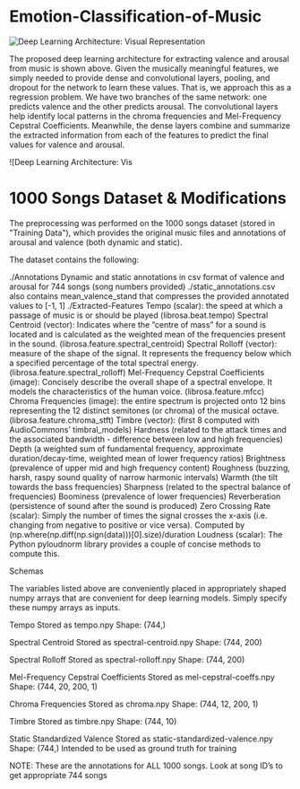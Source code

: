 # Emotion-Classification-of-Music

![Deep Learning Architecture: Visual Representation](https://github.com/vivekr123/Emotion-Classification-of-Music/master/neural-net-architecture-color.png)

The proposed deep learning architecture for extracting valence and arousal from music is shown above. Given the musically meaningful features, we simply needed to provide dense and convolutional layers, pooling, and dropout for the network to learn these values. That is, we approach this as a regression problem. We have two branches of the same network: one predicts valence and the other predicts arousal. The convolutional layers help identify local patterns in the chroma frequencies and Mel-Frequency Cepstral Coefficients. Meanwhile, the dense layers combine and summarize the extracted information from each of the features to predict the final values for valence and arousal.

![Deep Learning Architecture: Vis

# 1000 Songs Dataset & Modifications

The preprocessing was performed on the 1000 songs dataset (stored in "Training Data"), which provides the original music files and annotations of arousal and valence (both dynamic and static).

The dataset contains the following:

  ./Annotations
  Dynamic and static annotations in csv format of valence and arousal for 744 songs (song numbers provided)
  ./static_annotations.csv also contains mean_valence_stand that compresses the provided annotated values to [-1, 1]
  ./Extracted-Features
  Tempo (scalar): the speed at which a passage of music is or should be played (librosa.beat.tempo)
  Spectral Centroid (vector): Indicates where the ”centre of mass” for a sound is located and is calculated as the weighted mean of the frequencies present in the sound. (librosa.feature.spectral_centroid)
  Spectral Rolloff (vector): measure of the shape of the signal. It represents the frequency below which a specified percentage of the total spectral energy. (librosa.feature.spectral_rolloff)
  Mel-Frequency Cepstral Coefficients (image): Concisely describe the overall shape of a spectral envelope. It models the characteristics of the human voice. (librosa.feature.mfcc)
  Chroma Frequencies (image):  the entire spectrum is projected onto 12 bins representing the 12 distinct semitones (or chroma) of the musical octave. (librosa.feature.chroma_stft)
  Timbre (vector): (first 8 computed with AudioCommons’ timbral_models)
  Hardness (related to the attack times and the associated bandwidth - difference between low and high frequencies)
  Depth (a weighted sum of fundamental frequency, approximate duration/decay-time, weighted mean of lower frequency ratios)
  Brightness (prevalence of upper mid and high frequency content)
  Roughness (buzzing,  harsh,  raspy  sound  quality  of  narrow  harmonic  intervals)
  Warmth (the tilt towards the bass frequencies)
  Sharpness (related  to  the  spectral  balance of frequencies)
  Boominess (prevalence of lower frequencies)
  Reverberation (persistence of sound after the sound is produced)
  Zero Crossing Rate (scalar): Simply the number of times the signal crosses the x-axis (i.e. changing from negative to positive or vice versa). Computed by (np.where(np.diff(np.sign(data)))[0].size)/duration
  Loudness (scalar): The Python pyloudnorm library provides a couple of concise methods to compute this.

Schemas

The variables listed above are conveniently placed in appropriately shaped numpy arrays that are convenient for deep learning models. Simply specify these numpy arrays as inputs.

Tempo
Stored as tempo.npy
Shape: (744,)

Spectral Centroid
Stored as spectral-centroid.npy
Shape: (744, 200)

Spectral Rolloff
Stored as spectral-rolloff.npy
Shape: (744, 200)

Mel-Frequency Cepstral Coefficients
Stored as mel-cepstral-coeffs.npy
Shape: (744, 20, 200, 1)

Chroma Frequencies
Stored as chroma.npy
Shape: (744, 12, 200, 1)

Timbre
Stored as timbre.npy
Shape: (744, 10)

Static Standardized Valence
Stored as static-standardized-valence.npy
Shape: (744,)
Intended to be used as ground truth for training

NOTE: These are the annotations for ALL 1000 songs. Look at song ID’s to get appropriate 744 songs
